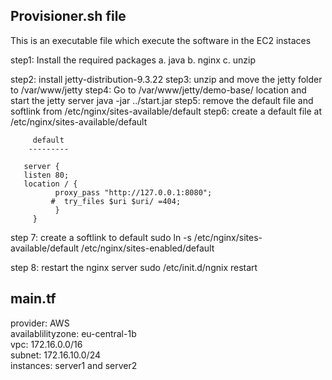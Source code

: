Provisioner.sh file
---------------------------
This is an executable file which execute the software in the EC2 instaces

step1: Install the required packages
       a. java
       b. nginx
       c. unzip

step2: install jetty-distribution-9.3.22
step3: unzip and move the jetty folder to /var/www/jetty
step4: Go to /var/www/jetty/demo-base/ location and start the jetty server
       java -jar ../start.jar
step5: remove the default file and softlink from /etc/nginx/sites-available/default
step6: create a default file at /etc/nginx/sites-available/default

         default
        ---------

       server {
       listen 80;
       location / {
              proxy_pass "http://127.0.0.1:8080";
             #  try_files $uri $uri/ =404;
              }
         }

step 7: create a softlink to default 
         sudo ln -s /etc/nginx/sites-available/default /etc/nginx/sites-enabled/default

step 8: restart the nginx server
        sudo /etc/init.d/ngnix restart

main.tf
-------------
   provider:           AWS  
   availablilityzone:  eu-central-1b  
   vpc:       172.16.0.0/16       
   subnet:    172.16.10.0/24      
   instances: server1 and server2 



